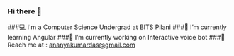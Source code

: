 ### Hi there 👋
###💻 I'm a Computer Science Undergrad at BITS Pilani
###🌱 I’m currently learning Angular
###🔭 I’m currently working on Interactive voice bot
###📧 Reach me at : ananyakumardas@gmail.com
